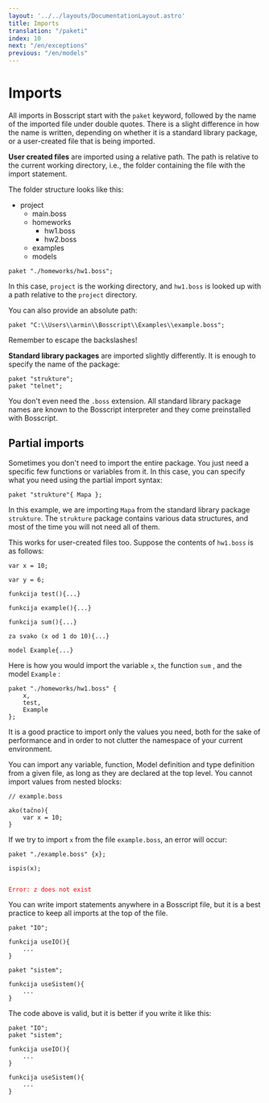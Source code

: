 ```yaml
---
layout: '../../layouts/DocumentationLayout.astro'
title: Imports
translation: "/paketi"
index: 10
next: "/en/exceptions"
previous: "/en/models"
---
```


# Imports

All imports in Bosscript start with the `paket` keyword, followed by the name of the imported file under double quotes. 
There is a slight difference in how the name is written, depending on whether it is a standard library package, or a 
user-created file that is being imported.

**User created files** are imported using a relative path. The path is relative to the current working directory, i.e., the folder
containing the file with the import statement.

The folder structure looks like this:

* project
    * main.boss
    * homeworks
        * hw1.boss
        * hw2.boss
    * examples
    * models

```bosscript
paket "./homeworks/hw1.boss";
```

In this case, `project` is the working directory, and `hw1.boss` is looked up with a path relative to the `project` directory.

You can also provide an absolute path:

```bosscript
paket "C:\\Users\\armin\\Bosscript\\Examples\\example.boss";
```

Remember to escape the backslashes!

**Standard library packages** are imported slightly differently. It is enough to specify the name of the package:

```bosscript
paket "strukture";
paket "telnet";
```

You don't even need the `.boss` extension. All standard library package names are known to the Bosscript interpreter and 
they come preinstalled with Bosscript.

## Partial imports

Sometimes you don't need to import the entire package. You just need a specific few functions or variables from it. In this
 case, you can specify what you need using the partial import syntax:

```bosscript
paket "strukture"{ Mapa };
```

In this example, we are importing `Mapa` from the standard library package `strukture`. The `strukture` package contains
various data structures, and most of the time you will not need all of them. 

This works for user-created files too. Suppose the contents of `hw1.boss` is as follows:

```bosscript
var x = 10;

var y = 6;

funkcija test(){...}

funkcija example(){...}

funkcija sum(){...}

za svako (x od 1 do 10){...}

model Example{...}
```

Here is how you would import the variable `x`, the function `sum` , and the model `Example` :

```bosscript
paket "./homeworks/hw1.boss" {
    x,
    test,
    Example    
};
```

It is a good practice to import only the values you need, both for the sake of performance and in order to not clutter the 
namespace of your current environment.

You can import any variable, function, Model definition and type definition from a given file, as long as they are declared
at the top level. You cannot import values from nested blocks:

```bosscript
// example.boss

ako(tačno){
    var x = 10;
}
```

If we try to import `x` from the file `example.boss`, an error will occur:

```bosscript
paket "./example.boss" {x};

ispis(x);
```

<code style="color: red;">
Error: z does not exist
</code>
 
You can write import statements anywhere in a Bosscript file, but it is a best practice to keep all imports at the top of the file.

```bosscript
paket "IO";

funkcija useIO(){
    ...
}

paket "sistem";

funkcija useSistem(){
    ...
}
```

The code above is valid, but it is better if you write it like this:

```bosscript
paket "IO";
paket "sistem";

funkcija useIO(){
    ...
}

funkcija useSistem(){
    ...
}
```
